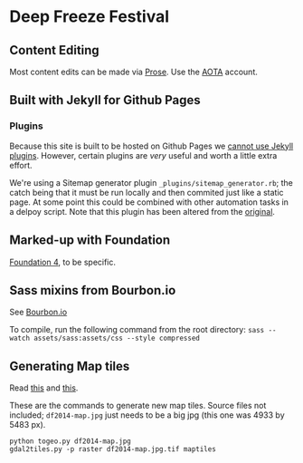 # Deep Freeze Festival

## Content Editing

Most content edits can be made via [Prose](http://prose.io). Use the [AOTA](https://github.com/aota) account.


## Built with Jekyll for Github Pages

### Plugins

Because this site is built to be hosted on Github Pages we [cannot use Jekyll plugins][no-plugins]. However, certain plugins are _very_ useful and worth a little extra effort.

We're using a Sitemap generator plugin `_plugins/sitemap_generator.rb`; the catch being that it must be run locally and then commited just like a static page. At some point this could be combined with other automation tasks in a delpoy script. Note that this plugin has been altered from the [original][sitemap_gen].

## Marked-up with Foundation

[Foundation 4][foundation], to be specific.

## Sass mixins from Bourbon.io

See [Bourbon.io][bourbon]

To compile, run the following command from the root directory: `sass --watch assets/sass:assets/css --style compressed`

## Generating Map tiles

Read [this](http://macwright.org/2012/08/13/images-as-maps.html) and [this](http://build-failed.blogspot.ca/2012/11/zoomable-image-with-leaflet.html).

These are the commands to generate new map tiles. Source files not included; `df2014-map.jpg` just needs to be a big jpg (this one was 4933 by 5483 px).

```shell
python togeo.py df2014-map.jpg
gdal2tiles.py -p raster df2014-map.jpg.tif maptiles
```


[no-plugins]: http://jekyllrb.com/docs/plugins/
[sitemap_gen]: https://github.com/kinnetica/jekyll-plugins
[foundation]: http://foundation.zurb.com/
[bourbon]: http://bourbon.io/docs/
